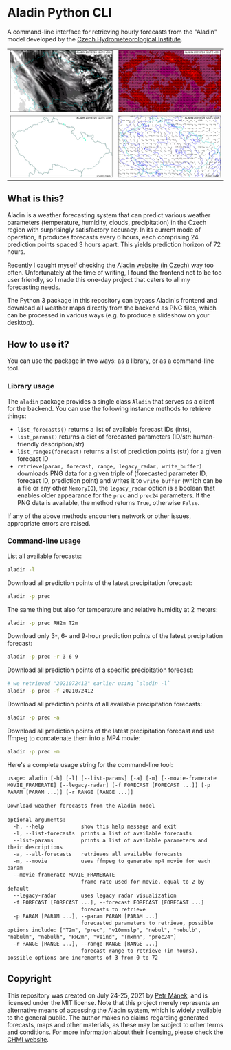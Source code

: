 Aladin Python CLI
=================

A command-line interface for retrieving hourly forecasts from the "Aladin" model
developed by the [Czech Hydrometeorological Institute][chmi].

|   |   |
|---|---|
| ![](https://github.com/petrmanek/aladin/blob/master/examples/2021072412_nebul.gif?raw=true) | ![](https://github.com/petrmanek/aladin/blob/master/examples/2021072412_T2m.gif?raw=true) |
| ![](https://github.com/petrmanek/aladin/blob/master/examples/2021072412_prec.gif?raw=true) | ![](https://github.com/petrmanek/aladin/blob/master/examples/2021072412_v10mmslp.gif?raw=true) |


## What is this?

Aladin is a weather forecasting system that can predict various weather
parameters (temperature, humidity, clouds, precipitation) in the Czech region
with surprisingly satisfactory accuracy. In its current mode of operation, it
produces forecasts every 6 hours, each comprising 24 prediction points spaced 3
hours apart. This yields prediction horizon of 72 hours.

Recently I caught myself checking the [Aladin website (in
Czech)][aladin-forecasts] way too often. Unfortunately at the time of writing, I
found the frontend not to be too user friendly, so I made this one-day project
that caters to all my forecasting needs.

The Python 3 package in this repository can bypass Aladin's frontend and
download all weather maps directly from the backend as PNG files, which can be
processed in various ways (e.g. to produce a slideshow on your desktop).


## How to use it?

You can use the package in two ways: as a library, or as a command-line tool.


### Library usage

The `aladin` package provides a single class `Aladin` that serves as a client
for the backend. You can use the following instance methods to retrieve things:

 - `list_forecasts()` returns a list of available forecast IDs (ints),
 - `list_params()` returns a dict of forecasted parameters (ID/str:
   human-friendly description/str)
 - `list_ranges(forecast)` returns a list of prediction points (str) for a given
   forecast ID
 - `retrieve(param, forecast, range, legacy_radar, write_buffer)` downloads PNG
   data for a given triple of (forecasted parameter ID, forecast ID, prediction
   point) and writes it to `write_buffer` (which can be a file or any other
   `MemoryIO`), the `legacy_radar` option is a boolean that enables older
   appearance for the `prec` and `prec24` parameters. If the PNG data is
   available, the method returns `True`, otherwise `False`.

If any of the above methods encounters network or other issues, appropriate
errors are raised.


### Command-line usage

List all available forecasts:

```bash
aladin -l
```

Download all prediction points of the latest precipitation forecast:

```bash
aladin -p prec
```

The same thing but also for temperature and relative humidity at 2 meters:

```bash
aladin -p prec RH2m T2m
```

Download only 3-, 6- and 9-hour prediction points of the latest precipitation
forecast:

```bash
aladin -p prec -r 3 6 9
```

Download all prediction points of a specific precipitation forecast:

```bash
# we retrieved "2021072412" earlier using `aladin -l`
aladin -p prec -f 2021072412
```

Download all prediction points of all available precipitation forecasts:

```bash
aladin -p prec -a
```

Download all prediction points of the latest precipitation forecast and use
ffmpeg to concatenate them into a MP4 movie:

```bash
aladin -p prec -m
```

Here's a complete usage string for the command-line tool:

```
usage: aladin [-h] [-l] [--list-params] [-a] [-m] [--movie-framerate MOVIE_FRAMERATE] [--legacy-radar] [-f FORECAST [FORECAST ...]] [-p PARAM [PARAM ...]] [-r RANGE [RANGE ...]]

Download weather forecasts from the Aladin model

optional arguments:
  -h, --help            show this help message and exit
  -l, --list-forecasts  prints a list of available forecasts
  --list-params         prints a list of available parameters and their descriptions
  -a, --all-forecasts   retrieves all available forecasts
  -m, --movie           uses ffmpeg to generate mp4 movie for each param
  --movie-framerate MOVIE_FRAMERATE
                        frame rate used for movie, equal to 2 by default
  --legacy-radar        uses legacy radar visualization
  -f FORECAST [FORECAST ...], --forecast FORECAST [FORECAST ...]
                        forecasts to retrieve
  -p PARAM [PARAM ...], --param PARAM [PARAM ...]
                        forecasted parameters to retrieve, possible options include: ["T2m", "prec", "v10mmslp", "nebul", "nebulb", "nebulm", "nebulh", "RH2m", "veind", "Tmxmn", "prec24"]
  -r RANGE [RANGE ...], --range RANGE [RANGE ...]
                        forecast range to retrieve (in hours), possible options are increments of 3 from 0 to 72
```

## Copyright

This repository was created on July 24-25, 2021 by [Petr Mánek][pm], and is
licensed under the MIT license. Note that this project merely represents an
alternative means of accessing the Aladin system, which is widely available to
the general public. The author makes no claims regarding generated forecasts,
maps and other materials, as these may be subject to other terms and conditions.
For more information about their licensing, please check the [CHMI
website][chmi].


[chmi]: https://www.chmi.cz/?l=en
[aladin-forecasts]: https://www.chmi.cz/files/portal/docs/meteo/ov/aladin/results/ala.html
[pm]: https://petrmanek.cz

